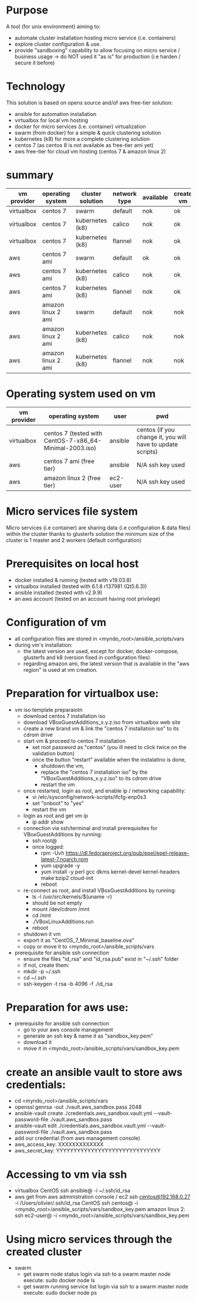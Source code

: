 # Purpose
A tool (for unix environment) aiming to:
* automate cluster installation hosting micro service (i.e. containers)
* explore cluster configuration & use.
* provide "sandboxing" capability to allow focusing on micro service / business usage -> do NOT used it "as is" for production (i.e harden / secure it before)


# Technology
This solution is based on opens source and/of aws free-tier solution:
 * ansible for automation installation
 * virtualbox for local vm hosting
 * docker for micro services (i.e. container) virtualization
 * swarm (from docker) for a simple & quick clustering solution
 * kubernetes (k8) for more a complete clustering solution
 * centos 7 (as centos 8 is not available as free-tier ami yet)
 * aws free-tier for cloud vm hosting (centos 7 & amazon linux 2)


# summary
| vm provider   | operating system   | cluster solution     | network type   | available  | create vm  | install vm  | create cluster |
| ------------- | ------------------ | -------------------- | -------------- | ---------- | ---------- | ----------- | -------------- |
| virtualbox    | centos 7           | swarm                | default        | nok        | ok         | ok          | nok            |
| virtualbox    | centos 7           | kubernetes (k8)      | calico         | nok        | ok         | ok          | nok            |
| virtualbox    | centos 7           | kubernetes (k8)      | flannel        | nok        | ok         | ok          | nok            |
| aws           | centos 7 ami       | swarm                | default        | ok         | ok         | ok          | ok             |
| aws           | centos 7 ami       | kubernetes (k8)      | calico         | nok        | ok         | ok          | nok            |
| aws           | centos 7 ami       | kubernetes (k8)      | flannel        | nok        | ok         | ok          | nok            |
| aws           | amazon linux 2 ami | swarm                | default        | nok        | nok        | nok         | nok            |
| aws           | amazon linux 2 ami | kubernetes (k8)      | calico         | nok        | nok        | nok         | nok            |
| aws           | amazon linux 2 ami | kubernetes (k8)      | flannel        | nok        | nok        | nok         | nok            |


# Operating system used on vm
| vm provider | operating system                                        | user           | pwd             |
| ----------- | ------------------------------------------------------- | -------------- | --------------- |
| virtualbox  | centos 7 (tested with CentOS-7-x86_64-Minimal-2003.iso) | ansible  | centos (if you change it, you will have to update scripts) |
| aws         | centos 7 ami   (free tier)                              | ansible  | N/A ssh key used |
| aws         | amazon linux 2 (free tier)                              | ec2-user | N/A ssh key used |


# Micro services file system
Micro services (i.e container) are sharing data (i.e configuration & data files) within the cluster thanks to glusterfs solution
the minimum size of the cluster is 1 master and 2 workers (default configuration)


# Prerequisites on local host
- docker installed & running (tested with v19.03.8)
- virtualbox installed (tested with 6.1.8 r137981 (Qt5.6.3))
- ansible installed (tested with v2.9.9)
- an aws account (tested on an account having root privilege)


# Configuration of vm
- all configuration files are stored in <myndo_root>/ansible_scripts/vars
- during vm's installation:
  - the latest version are used, except for docker, docker-compose, glusterfs and k8 (version fixed in configuration files)
  - regarding amazon ami, the latest version that is available in the "aws region" is used at vm creation.


# Preparation for virtualbox use:
  - vm iso template preparaiotn
    - download centos 7 installation iso
    - download VBoxGuestAdditions_x.y.z.iso from virtualbox web site
    - create a new brand vm & link the "centos 7 installation iso" to its cdrom drive
    - start vm & proceed to centos 7 installation
      - set root password as "centos" (you ill need to click twice on the validation button)
      - once the button "restart" available when the instalatino is done,
        - shutdown the vm,
        - replace the "centos 7 installation iso" by the "VBoxGuestAdditions_x.y.z.iso" to its cdrom drive
        - restart the vm
    - once restarted, login as root, and enable ip / networking capability:
      - vi /etc/sysconfig/network-scripts/ifcfg-enp0s3
      - set "onboot" to "yes"
      - restart the vm
    - login as root and get vm ip
      - ip addr show
    - connection via ssh/terminal and install prerequisites for VBoxGuestAdditions by running:
        - ssh root@<ip found>
        - once logged:
          - rpm -Uvh https://dl.fedoraproject.org/pub/epel/epel-release-latest-7.noarch.rpm
          - yum upgrade -y
          - yum install -y perl gcc dkms kernel-devel kernel-headers make bzip2 cloud-init
          - reboot
    - re-connect as root, and install VBoxGuestAdditions by running:
        - ls -l /usr/src/kernels/$(uname -r)
        - should be not empty
        - mount /dev/cdrom /mnt
        - cd /mnt
        - ./VBoxLinuxAdditions.run
        - reboot
    - shutdown it vm
    - export it as "CentOS_7_Minimal_baseline.ova"
    - copy or move it to <myndo_root>/ansible_scripts/vars
  - prerequisite for ansible ssh connection
    - ensure the files "id_rsa" and "id_rsa.pub" exist in "~/.ssh" folder
    - if not, create them:
    - mkdir -p ~/.ssh
    - cd ~/.ssh
    - ssh-keygen -t rsa -b 4096 -f ./id_rsa


# Preparation for aws use:
* prerequisite for ansible ssh connection
  - go to your aws console management
  - generate an ssh key & name it as "sandbox_key.pem"
  - download it
  - move it in <myndo_root>/ansible_scripts/vars/sandbox_key.pem
# create an ansible vault to store aws credentials:
  - cd <myndo_root>/ansible_scripts/vars
  - openssl genrsa -out ./vault.aws_sandbox.pass 2048
  - ansible-vault create ./credentials.aws_sandbox.vault.yml --vault-password-file ./vault.aws_sandbox.pass
  - ansible-vault edit ./credentials.aws_sandbox.vault.yml --vault-password-file ./vault.aws_sandbox.pass
  - add our credential (from aws management console)
  - aws_access_key: XXXXXXXXXXXXX
  - aws_secret_key: YYYYYYYYYYYYYYYYYYYYYYYYYYYYYY

# Accessing to vm via ssh
* virtualbox
    CentOS
      ssh ansible@<ip from ansible inventory file> -i  ~/.ssh/id_rsa
* aws
  get <vm dns name> from aws administration console / ec2
  ssh centos@192.168.0.27 -i /Users/olivier/.ssh/id_rsa
  CentOS
    ssh centos@<vm dns name> -i  <myndo_root>/ansible_scripts/vars/sandbox_key.pem
  amazon linux 2:
    ssh ec2-user@<vm dns name> -i  <myndo_root>/ansible_scripts/vars/sandbox_key.pem

# Using micro services through the created cluster
* swarm
  - get swarm node status
    login via ssh to a swarm master node
    execute: sudo docker node ls
  - get swarm running service list
    login via ssh to a swarm master node
    execute: sudo docker node ps
